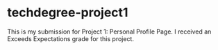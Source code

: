 # techdegree-project1

This is my submission for Project 1: Personal Profile Page.
I received an Exceeds Expectations grade for this project.

